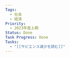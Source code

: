 ```yaml
---
Tags:
  - 社会
  - 経済
Priority:
  - 2023年度上期
Status: Done
Task Progress: Done
Tasks:
  - "[[サピエンス減少を読む]]"
---
```

